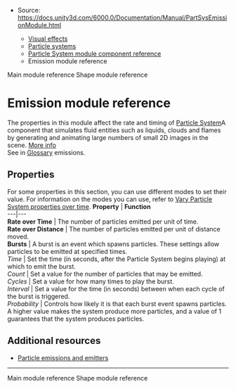 * Source: https://docs.unity3d.com/6000.0/Documentation/Manual/PartSysEmissionModule.html

  * [Visual effects](https://docs.unity3d.com/6000.0/Documentation/Manual/visual-effects.html)
  * [Particle systems](https://docs.unity3d.com/6000.0/Documentation/Manual/ParticleSystems.html)
  * [Particle System module component reference](https://docs.unity3d.com/6000.0/Documentation/Manual/ParticleSystemModules.html)
  * Emission module reference


[](https://docs.unity3d.com/6000.0/Documentation/Manual/PartSysMainModule.html)
Main module reference
[](https://docs.unity3d.com/6000.0/Documentation/Manual/PartSysShapeModule.html)
Shape module reference
# Emission module reference
The properties in this module affect the rate and timing of [Particle System](https://docs.unity3d.com/6000.0/Documentation/Manual/class-ParticleSystem.html)A component that simulates fluid entities such as liquids, clouds and flames by generating and animating large numbers of small 2D images in the scene. [More info](https://docs.unity3d.com/6000.0/Documentation/Manual/class-ParticleSystem.html)  
See in [Glossary](https://docs.unity3d.com/6000.0/Documentation/Manual/Glossary.html#particlesystem) emissions.
## Properties
For some properties in this section, you can use different modes to set their value. For information on the modes you can use, refer to [Vary Particle System properties over time](https://docs.unity3d.com/6000.0/Documentation/Manual/varying-particle-system-properties-over-time.html).
**Property** | **Function**  
---|---  
**Rate over Time** | The number of particles emitted per unit of time.  
**Rate over Distance** | The number of particles emitted per unit of distance moved.  
**Bursts** | A burst is an event which spawns particles. These settings allow particles to be emitted at specified times.  
 _Time_ | Set the time (in seconds, after the Particle System begins playing) at which to emit the burst.  
 _Count_ | Set a value for the number of particles that may be emitted.  
 _Cycles_ | Set a value for how many times to play the burst.  
 _Interval_ | Set a value for the time (in seconds) between when each cycle of the burst is triggered.  
 _Probability_ | Controls how likely it is that each burst event spawns particles. A higher value makes the system produce more particles, and a value of 1 guarantees that the system produces particles.  
## Additional resources
  * [Particle emissions and emitters](https://docs.unity3d.com/6000.0/Documentation/Manual/particle-emissions-emitters.html)


* * *
[](https://docs.unity3d.com/6000.0/Documentation/Manual/PartSysMainModule.html)
Main module reference
[](https://docs.unity3d.com/6000.0/Documentation/Manual/PartSysShapeModule.html)
Shape module reference
